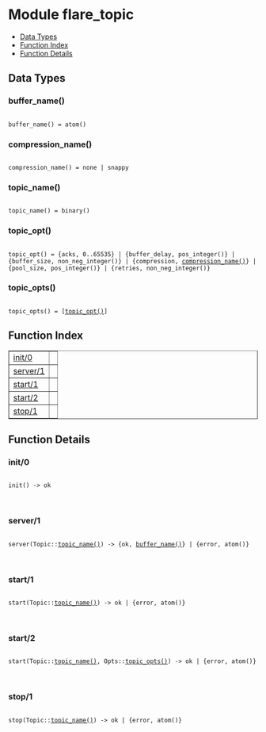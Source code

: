 

# Module flare_topic #
* [Data Types](#types)
* [Function Index](#index)
* [Function Details](#functions)

<a name="types"></a>

## Data Types ##




### <a name="type-buffer_name">buffer_name()</a> ###


<pre><code>
buffer_name() = atom()
</code></pre>




### <a name="type-compression_name">compression_name()</a> ###


<pre><code>
compression_name() = none | snappy
</code></pre>




### <a name="type-topic_name">topic_name()</a> ###


<pre><code>
topic_name() = binary()
</code></pre>




### <a name="type-topic_opt">topic_opt()</a> ###


<pre><code>
topic_opt() = {acks, 0..65535} | {buffer_delay, pos_integer()} | {buffer_size, non_neg_integer()} | {compression, <a href="#type-compression_name">compression_name()</a>} | {pool_size, pos_integer()} | {retries, non_neg_integer()}
</code></pre>




### <a name="type-topic_opts">topic_opts()</a> ###


<pre><code>
topic_opts() = [<a href="#type-topic_opt">topic_opt()</a>]
</code></pre>

<a name="index"></a>

## Function Index ##


<table width="100%" border="1" cellspacing="0" cellpadding="2" summary="function index"><tr><td valign="top"><a href="#init-0">init/0</a></td><td></td></tr><tr><td valign="top"><a href="#server-1">server/1</a></td><td></td></tr><tr><td valign="top"><a href="#start-1">start/1</a></td><td></td></tr><tr><td valign="top"><a href="#start-2">start/2</a></td><td></td></tr><tr><td valign="top"><a href="#stop-1">stop/1</a></td><td></td></tr></table>


<a name="functions"></a>

## Function Details ##

<a name="init-0"></a>

### init/0 ###

<pre><code>
init() -&gt; ok
</code></pre>
<br />

<a name="server-1"></a>

### server/1 ###

<pre><code>
server(Topic::<a href="#type-topic_name">topic_name()</a>) -&gt; {ok, <a href="#type-buffer_name">buffer_name()</a>} | {error, atom()}
</code></pre>
<br />

<a name="start-1"></a>

### start/1 ###

<pre><code>
start(Topic::<a href="#type-topic_name">topic_name()</a>) -&gt; ok | {error, atom()}
</code></pre>
<br />

<a name="start-2"></a>

### start/2 ###

<pre><code>
start(Topic::<a href="#type-topic_name">topic_name()</a>, Opts::<a href="#type-topic_opts">topic_opts()</a>) -&gt; ok | {error, atom()}
</code></pre>
<br />

<a name="stop-1"></a>

### stop/1 ###

<pre><code>
stop(Topic::<a href="#type-topic_name">topic_name()</a>) -&gt; ok | {error, atom()}
</code></pre>
<br />

